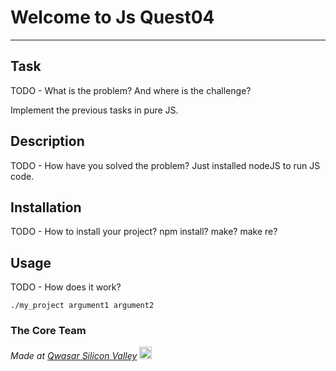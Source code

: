# Welcome to Js Quest04
***

## Task
TODO - What is the problem? And where is the challenge?

Implement the previous tasks in pure JS.

## Description
TODO - How have you solved the problem?
Just installed nodeJS to run JS code.

## Installation
TODO - How to install your project? npm install? make? make re?

## Usage
TODO - How does it work?
```
./my_project argument1 argument2
```

### The Core Team


<span><i>Made at <a href='https://qwasar.io'>Qwasar Silicon Valley</a></i></span>
<span><img alt='Qwasar Silicon Valley Logo' src='https://storage.googleapis.com/qwasar-public/qwasar-logo_50x50.png' width='20px'></span>
